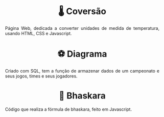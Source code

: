 <h1 text align= "center">🌡️ Coversão</h1>
<p text align= "justify">Página Web, dedicada a converter unidades de medida de temperatura, usando HTML, CSS e Javascript.</p>

<h1 text align= "center">⚽ Diagrama</h1>
<p text align= "justify">Criado com SQL, tem a função de armazenar dados de um campeonato e seus jogos, times e seus jogadores.</p>

<h1 text align= "center">🧮 Bhaskara</h1>
<p text align= "justify">Código que realiza a fórmula de bhaskara, feito em Javascript.</p>
